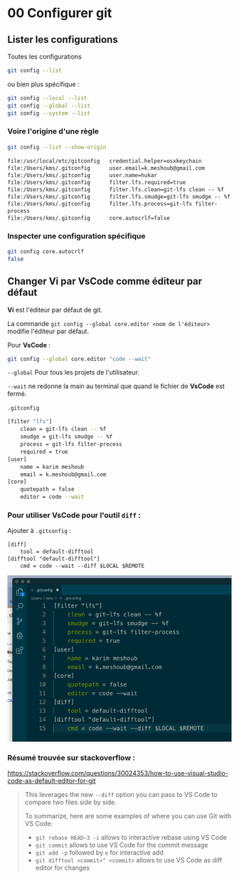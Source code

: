 # 00 Configurer git

## Lister les configurations

Toutes les configurations

```bash
git config --list
```

ou bien plus spécifique :

```bash
git config --local --list
git config --global --list
git config --system --list
```



### Voire l'origine d'une règle

```bash
git config --list --show-origin
```

```
file:/usr/local/etc/gitconfig   credential.helper=osxkeychain
file:/Users/kms/.gitconfig      user.email=k.meshoub@gmail.com
file:/Users/kms/.gitconfig      user.name=hukar
file:/Users/kms/.gitconfig      filter.lfs.required=true
file:/Users/kms/.gitconfig      filter.lfs.clean=git-lfs clean -- %f
file:/Users/kms/.gitconfig      filter.lfs.smudge=git-lfs smudge -- %f
file:/Users/kms/.gitconfig      filter.lfs.process=git-lfs filter-process
file:/Users/kms/.gitconfig      core.autocrlf=false
```



### Inspecter une configuration spécifique

```bash
git config core.autocrlf
false
```



## Changer Vi par VsCode comme éditeur par défaut

**Vi** est l'éditeur par défaut de git.

La commande `git config --global core.editor <nom de l'éditeur>` modifie l'éditeur par défaut.

Pour **VsCode** :

```bash
git config --global core.editor "code --wait"
```

`--global` Pour tous les projets de l'utilisateur. 

`--wait` ne redonne la main au terminal que quand le fichier de **VsCode** est fermé.

`.gitconfig`

```bash
[filter "lfs"]
	clean = git-lfs clean -- %f
	smudge = git-lfs smudge -- %f
	process = git-lfs filter-process
	required = true
[user]
	name = karim meshoub
	email = k.meshoub@gmail.com
[core]
	quotepath = false
	editor = code --wait
```

### Pour utiliser VsCode pour l'outil `diff` :

Ajouter à `.gitconfig` :

```bahs
[diff]
    tool = default-difftool
[difftool "default-difftool"]
    cmd = code --wait --diff $LOCAL $REMOTE
```

![git-diff](assets/git-diff.png)

### Résumé trouvée sur stackoverflow :

https://stackoverflow.com/questions/30024353/how-to-use-visual-studio-code-as-default-editor-for-git

> This leverages the new `--diff` option you can pass to VS Code to compare two files side by side.
>
> To summarize, here are some examples of where you can use Git with VS Code:
>
> - `git rebase HEAD~3 -i` allows to interactive rebase using VS Code
> - `git commit` allows to use VS Code for the commit message
> - `git add -p` followed by `e` for interactive add
> - `git difftool <commit>^ <commit>` allows to use VS Code as diff editor for changes